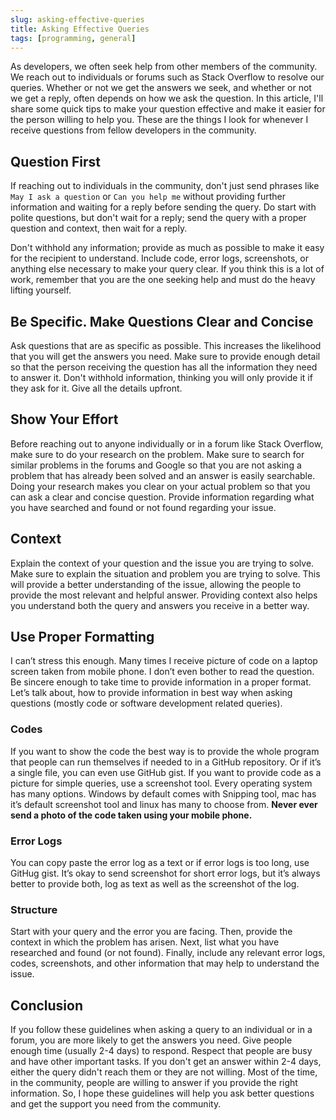 ```yaml
---
slug: asking-effective-queries
title: Asking Effective Queries
tags: [programming, general]
---
```


As developers, we often seek help from other members of the community. We reach out to individuals or forums such as Stack Overflow to resolve our queries. Whether or not we get the answers we seek, and whether or not we get a reply, often depends on how we ask the question. In this article, I'll share some quick tips to make your question effective and make it easier for the person willing to help you. These are the things I look for whenever I receive questions from fellow developers in the community.

<!-- truncate -->

## Question First

If reaching out to individuals in the community, don't just send phrases like `May I ask a question` or `Can you help me` without providing further information and waiting for a reply before sending the query. Do start with polite questions, but don't wait for a reply; send the query with a proper question and context, then wait for a reply.

Don't withhold any information; provide as much as possible to make it easy for the recipient to understand. Include code, error logs, screenshots, or anything else necessary to make your query clear. If you think this is a lot of work, remember that you are the one seeking help and must do the heavy lifting yourself.

## Be Specific. Make Questions Clear and Concise

Ask questions that are as specific as possible. This increases the likelihood that you will get the answers you need. Make sure to provide enough detail so that the person receiving the question has all the information they need to answer it. Don't withhold information, thinking you will only provide it if they ask for it. Give all the details upfront.

## Show Your Effort

Before reaching out to anyone individually or in a forum like Stack Overflow, make sure to do your research on the problem. Make sure to search for similar problems in the forums and Google so that you are not asking a problem that has already been solved and an answer is easily searchable. Doing your research makes you clear on your actual problem so that you can ask a clear and concise question. Provide information regarding what you have searched and found or not found regarding your issue.

## Context

Explain the context of your question and the issue you are trying to solve. Make sure to explain the situation and problem you are trying to solve. This will provide a better understanding of the issue, allowing the people to provide the most relevant and helpful answer. Providing context also helps you understand both the query and answers you receive in a better way.

## Use Proper Formatting

I can’t stress this enough. Many times I receive picture of code on a laptop screen taken from mobile phone. I don’t even bother to read the question. Be sincere enough to take time to provide information in a proper format. Let’s talk about, how to provide information in best way when asking questions (mostly code or software development related queries).

### Codes

If you want to show the code the best way is to provide the whole program that people can run themselves if needed to in a GitHub repository. Or if it’s a single file, you can even use GitHub gist. If you want to provide code as a picture for simple queries, use a screenshot tool. Every operating system has many options. Windows by default comes with Snipping tool, mac has it’s default screenshot tool and linux has many to choose from. **Never ever send a photo of the code taken using your mobile phone.**

### Error Logs

You can copy paste the error log as a text or if error logs is too long, use GitHug gist. It’s okay to send screenshot for short error logs, but it’s always better to provide both, log as text as well as the screenshot of the log.

### Structure

Start with your query and the error you are facing. Then, provide the context in which the problem has arisen. Next, list what you have researched and found (or not found). Finally, include any relevant error logs, codes, screenshots, and other information that may help to understand the issue.

## Conclusion

If you follow these guidelines when asking a query to an individual or in a forum, you are more likely to get the answers you need. Give people enough time (usually 2-4 days) to respond. Respect that people are busy and have other important tasks. If you don't get an answer within 2-4 days, either the query didn't reach them or they are not willing. Most of the time, in the community, people are willing to answer if you provide the right information. So, I hope these guidelines will help you ask better questions and get the support you need from the community.